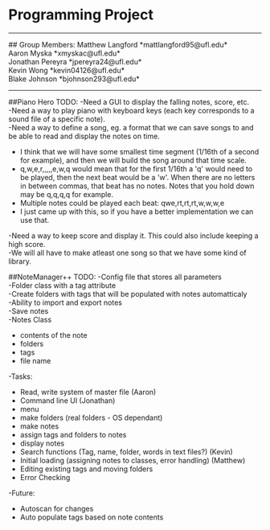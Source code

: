 # Programming Project
<hr>
## Group Members:
Matthew Langford   *mattlangford95@ufl.edu* <br>
Aaron Myska               *xmyskac@ufl.edu* <br>
Jonathan Pereyra       *jpereyra24@ufl.edu* <br>
Kevin Wong             *kevin04126@ufl.edu* <br>
Blake Johnson         *bjohnson293@ufl.edu* <br>
<hr>

##Piano Hero TODO:
-Need a GUI to display the falling notes, score, etc. <br>
-Need a way to play piano with keyboard keys (each key corresponds to a sound file of a specific note). <br>
-Need a way to define a song, eg. a format that we can save songs to and be able to read and display the notes on time. <br>
 * I think that we will have some smallest time segment (1/16th of a second for example), and then we will build the song around that time scale.
 * q,w,e,r,,,,,e,w,q would mean that for the first 1/16th a 'q' would need to be played, then the next beat would be a 'w'. When there are no letters  in between commas, that beat has no notes. Notes that you hold down may be q,q,q,q for example.
 * Multiple notes could be played each beat: qwe,rt,rt,rt,w,w,w,e
 * I just came up with this, so if you have a better implementation we can use that.

-Need a way to keep score and display it. This could also include keeping a high score. <br>
-We will all have to make atleast one song so that we have some kind of library. <br>


##NoteManager++ TODO:
-Config file that stores all parameters<br> 
-Folder class with a tag attribute<br>
-Create folders with tags that will be populated with notes automatticaly<br>
-Ability to import and export notes<br>
-Save notes<br>
-Notes Class
 * contents of the note<br>
 * folders<br>
 * tags<br>
 * file name<br>


-Tasks:
 * Read, write system of master file (Aaron)<br>
 * Command line UI (Jonathan)<br>
  * menu<br>
  * make folders (real folders - OS dependant)<br>
  * make notes<br>
  * assign tags and folders to notes
  * display notes<br>
 * Search functions (Tag, name, folder, words in text files?) (Kevin)<br>
 * Initial loading (assigning notes to classes, error handling) (Matthew)<br>
 * Editing existing tags and moving folders<br>
 * Error Checking<br>

-Future:<br>
 * Autoscan for changes<br>
 * Auto populate tags based on note contents<br>
